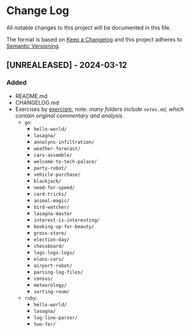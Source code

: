 # Change Log
All notable changes to this project will be documented in this file.
 
The format is based on [Keep a Changelog](http://keepachangelog.com/)
and this project adheres to [Semantic Versioning](http://semver.org/).
 
## [UNREALEASED] - 2024-03-12
### Added
- README.md
- CHANGELOG.md
- Exercises by [exercism](https://exercism.org); note: _many folders include `notes.md`, which contain original commentary and analysis._
    - `go`:
        - `hello-world/`
        - `lasagna/`
        - `annalyns-infiltration/`
        - `weather-forecast/`
        - `cars-assemble/`
        - `welcome-to-tech-palace/`
        - `party-robot/` 
        - `vehicle-purchase/`
        - `blackjack/`
        - `need-for-speed/`
        - `card-tricks/`
        - `animal-magic/`
        - `bird-watcher/`
        - `lasagna-master`
        - `interest-is-interesting/`
        - `booking-up-for-beauty/`
        - `gross-store/`
        - `election-day/`
        - `chessboard/`
        - `logs-logs-logs/`
        - `elons-cars/`
        - `airport-robot/`
        - `parsing-log-files/`
        - `census/`
        - `meteorology/`
        - `sorting-room/`
    - `ruby`: 
        - `hello-world/`
        - `lasagna/`
        - `log-line-parser/`
        - `two-fer/`
    

